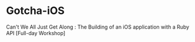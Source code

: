 # Gotcha-iOS
Can't We All Just Get Along : The Building of an iOS application with a Ruby API [Full-day Workshop]
